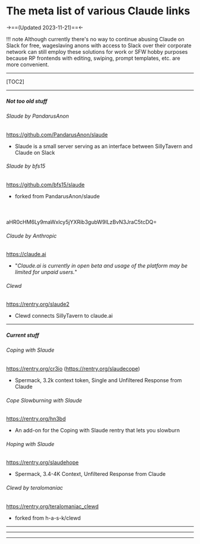# The meta list of various Claude links
->==(Updated 2023-11-21)==<-

!!! note
    Although currently there's no way to continue abusing Claude on Slack for free, wageslaving anons with access to Slack over their corporate network can still employ these solutions for work or SFW hobby purposes because RP frontends with editing, swiping, prompt templates, etc. are more convenient.


***
[TOC2]
***
##### Not too old stuff
###### Slaude by PandarusAnon
https://github.com/PandarusAnon/slaude
- Slaude is a small server serving as an interface between SillyTavern and Claude on Slack
###### Slaude by bfs15
https://github.com/bfs15/slaude
- forked from PandarusAnon/slaude
###### ![]( )
aHR0cHM6Ly9maWxlcy5jYXRib3gubW9lLzBvN3JraC5tcDQ=
###### Claude by Anthropic
https://claude.ai
- "*Claude\.ai is currently in open beta and usage of the platform may be limited for unpaid users.*"
###### Clewd
https://rentry.org/slaude2
- Clewd connects SillyTavern to claude\.ai
***
##### Current stuff
###### Coping with Slaude
https://rentry.org/cr3io (https://rentry.org/slaudecope)
- Spermack, 3.2k context token, Single and Unfiltered Response from Claude
###### Cope Slowburning with Slaude
https://rentry.org/hn3bd
- An add-on for the Coping with Slaude rentry that lets you slowburn
###### Hoping with Slaude
https://rentry.org/slaudehope
- Spermack, 3.4-4K Context, Unfiltered Response from Claude
###### Clewd by teralomaniac
https://rentry.org/teralomaniac_clewd
- forked from h-a-s-k/clewd
***
***
***
